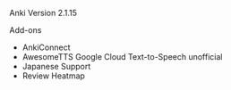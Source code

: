 Anki Version 2.1.15 

Add-ons
* AnkiConnect
* AwesomeTTS Google Cloud Text-to-Speech unofficial
* Japanese Support
* Review Heatmap
